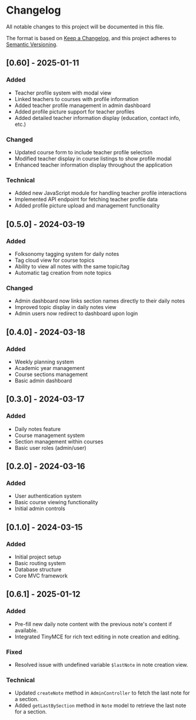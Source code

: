 # Changelog
All notable changes to this project will be documented in this file.

The format is based on [Keep a Changelog](https://keepachangelog.com/en/1.0.0/),
and this project adheres to [Semantic Versioning](https://semver.org/spec/v2.0.0.html).

## [0.60] - 2025-01-11
### Added
- Teacher profile system with modal view
- Linked teachers to courses with profile information
- Added teacher profile management in admin dashboard
- Added profile picture support for teacher profiles
- Added detailed teacher information display (education, contact info, etc.)

### Changed
- Updated course form to include teacher profile selection
- Modified teacher display in course listings to show profile modal
- Enhanced teacher information display throughout the application

### Technical
- Added new JavaScript module for handling teacher profile interactions
- Implemented API endpoint for fetching teacher profile data
- Added profile picture upload and management functionality

## [0.5.0] - 2024-03-19
### Added
- Folksonomy tagging system for daily notes
- Tag cloud view for course topics
- Ability to view all notes with the same topic/tag
- Automatic tag creation from note topics

### Changed
- Admin dashboard now links section names directly to their daily notes
- Improved topic display in daily notes view
- Admin users now redirect to dashboard upon login

## [0.4.0] - 2024-03-18
### Added
- Weekly planning system
- Academic year management
- Course sections management
- Basic admin dashboard

## [0.3.0] - 2024-03-17
### Added
- Daily notes feature
- Course management system
- Section management within courses
- Basic user roles (admin/user)

## [0.2.0] - 2024-03-16
### Added
- User authentication system
- Basic course viewing functionality
- Initial admin controls

## [0.1.0] - 2024-03-15
### Added
- Initial project setup
- Basic routing system
- Database structure
- Core MVC framework 

## [0.6.1] - 2025-01-12
### Added
- Pre-fill new daily note content with the previous note's content if available.
- Integrated TinyMCE for rich text editing in note creation and editing.

### Fixed
- Resolved issue with undefined variable `$lastNote` in note creation view.

### Technical
- Updated `createNote` method in `AdminController` to fetch the last note for a section.
- Added `getLastBySection` method in `Note` model to retrieve the last note for a section. 